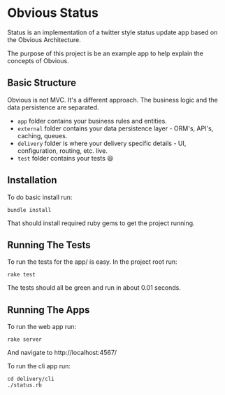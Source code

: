 Obvious Status
==============

Status is an implementation of a twitter style status update app based on the
Obvious Architecture.

The purpose of this project is be an example app to help explain the concepts of
Obvious.

Basic Structure
---------------

Obvious is not MVC. It's a different approach. The business logic and the data 
persistence are separated. 

 - `app` folder contains your business rules and entities. 
 - `external` folder contains your data persistence layer - ORM's, API's, caching, 
queues. 
 - `delivery` folder is where your delivery specific details - UI, 
configuration, routing, etc. live.
 - `test` folder contains your tests 😃

Installation
------------

To do basic install run:
    
    bundle install

That should install required ruby gems to get the project running.

Running The Tests
-----------------

To run the tests for the app/ is easy. In the project root run:

    rake test

The tests should all be green and run in about 0.01 seconds.

Running The Apps
----------------

To run the web app run:

    rake server

And navigate to http://localhost:4567/

To run the cli app run:

    cd delivery/cli
    ./status.rb
